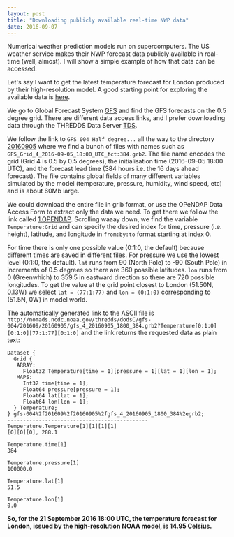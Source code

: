 ```yaml
---
layout: post
title: "Downloading publicly available real-time NWP data"
date: 2016-09-07
---
```


Numerical weather prediction models run on supercomputers.
The US weather service makes their NWP forecast data publicly available in real-time (well, almost).
I will show a simple example of how that data can be accessed.

Let's say I want to get the latest temperature forecast for London produced by their high-resolution model.
A good starting point for exploring the available data is [here](https://www.ncdc.noaa.gov/data-access/model-data/model-datasets).

We go to Global Forecast System [GFS](https://www.ncdc.noaa.gov/data-access/model-data/model-datasets/global-forcast-system-gfs) and find the GFS forecasts on the 0.5 degree grid. 
There are different data access links, and I prefer downloading data through the THREDDS Data Server [TDS](http://nomads.ncdc.noaa.gov/thredds/gfs4.html). 

We follow the link to `GFS 004 Half degree...` all the way to the directory [20160905](http://nomads.ncdc.noaa.gov/thredds/catalog/gfs-004/201609/20160905/catalog.html) where we find a bunch of files with names such as `GFS_Grid_4_2016-09-05_18:00_UTC_fct:384.grb2`.
The file name encodes the grid (Grid 4 is 0.5 by 0.5 degrees), the initialisation time (2016-09-05 18:00 UTC), and the forecast lead time (384 hours i.e. the 16 days ahead forecast). 
The file contains global fields of many different variables simulated by the model (temperature, pressure, humidity, wind speed, etc) and is about 60Mb large. 

We could download the entire file in grib format, or use the OPeNDAP Data Access Form to extract only the data we need. 
To get there we follow the link called [1.OPENDAP](http://nomads.ncdc.noaa.gov/thredds/dodsC/gfs-004/201609/20160905/gfs_4_20160905_1800_384.grb2.html).
Scrolling waaay down, we find the variable `Temperature:Grid` and can specify the desired index for time, pressure (i.e. height), latitude, and longitude in `from:by:to` format starting at index 0.

For time there is only one possible value (0:1:0, the default) because different times are saved in different files.
For pressure we use the lowest level (0:1:0, the default).
`lat` runs from 90 (North Pole) to -90 (South Pole) in increments of 0.5 degrees so there are 360 possible latitudes.
`lon` runs from 0 (Greenwhich) to 359.5 in eastward direction so there are 720 possible longitudes.
To get the value at the grid point closest to London (51.50N, 0.13W) we select `lat = (77:1:77)` and `lon = (0:1:0)` corresponding to (51.5N, 0W) in model world.

The automatically generated link to the ASCII file is `http://nomads.ncdc.noaa.gov/thredds/dodsC/gfs-004/201609/20160905/gfs_4_20160905_1800_384.grb2?Temperature[0:1:0][0:1:0][77:1:77][0:1:0]` and the link returns the requested data as plain text:


```
Dataset {
  Grid {
   ARRAY:
     Float32 Temperature[time = 1][pressure = 1][lat = 1][lon = 1];
   MAPS:
     Int32 time[time = 1];
     Float64 pressure[pressure = 1];
     Float64 lat[lat = 1];
     Float64 lon[lon = 1];
  } Temperature;
} gfs-004%2f201609%2f20160905%2fgfs_4_20160905_1800_384%2egrb2;
---------------------------------------------
Temperature.Temperature[1][1][1][1]
[0][0][0], 288.1

Temperature.time[1]
384

Temperature.pressure[1]
100000.0

Temperature.lat[1]
51.5

Temperature.lon[1]
0.0
```

**So, for the 21 September 2016 18:00 UTC, the temperature forecast for London, issued by the high-resolution NOAA model, is 14.95 Celsius.**



